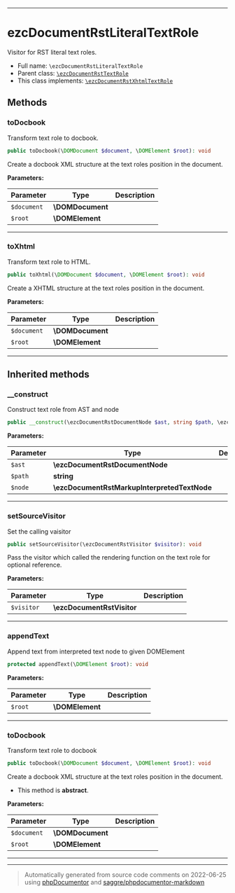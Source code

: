 ***

# ezcDocumentRstLiteralTextRole

Visitor for RST literal text roles.



* Full name: `\ezcDocumentRstLiteralTextRole`
* Parent class: [`\ezcDocumentRstTextRole`](./ezcDocumentRstTextRole.md)
* This class implements:
[`\ezcDocumentRstXhtmlTextRole`](./ezcDocumentRstXhtmlTextRole.md)




## Methods


### toDocbook

Transform text role to docbook.

```php
public toDocbook(\DOMDocument $document, \DOMElement $root): void
```

Create a docbook XML structure at the text roles position in the
document.






**Parameters:**

| Parameter | Type | Description |
|-----------|------|-------------|
| `$document` | **\DOMDocument** |  |
| `$root` | **\DOMElement** |  |




***

### toXhtml

Transform text role to HTML.

```php
public toXhtml(\DOMDocument $document, \DOMElement $root): void
```

Create a XHTML structure at the text roles position in the document.






**Parameters:**

| Parameter | Type | Description |
|-----------|------|-------------|
| `$document` | **\DOMDocument** |  |
| `$root` | **\DOMElement** |  |




***


## Inherited methods


### __construct

Construct text role from AST and node

```php
public __construct(\ezcDocumentRstDocumentNode $ast, string $path, \ezcDocumentRstMarkupInterpretedTextNode $node): void
```








**Parameters:**

| Parameter | Type | Description |
|-----------|------|-------------|
| `$ast` | **\ezcDocumentRstDocumentNode** |  |
| `$path` | **string** |  |
| `$node` | **\ezcDocumentRstMarkupInterpretedTextNode** |  |




***

### setSourceVisitor

Set the calling vaisitor

```php
public setSourceVisitor(\ezcDocumentRstVisitor $visitor): void
```

Pass the visitor which called the rendering function on the text role
for optional reference.






**Parameters:**

| Parameter | Type | Description |
|-----------|------|-------------|
| `$visitor` | **\ezcDocumentRstVisitor** |  |




***

### appendText

Append text from interpreted text node to given DOMElement

```php
protected appendText(\DOMElement $root): void
```








**Parameters:**

| Parameter | Type | Description |
|-----------|------|-------------|
| `$root` | **\DOMElement** |  |




***

### toDocbook

Transform text role to docbook

```php
public toDocbook(\DOMDocument $document, \DOMElement $root): void
```

Create a docbook XML structure at the text roles position in the
document.


* This method is **abstract**.



**Parameters:**

| Parameter | Type | Description |
|-----------|------|-------------|
| `$document` | **\DOMDocument** |  |
| `$root` | **\DOMElement** |  |




***


***
> Automatically generated from source code comments on 2022-06-25 using [phpDocumentor](http://www.phpdoc.org/) and [saggre/phpdocumentor-markdown](https://github.com/Saggre/phpDocumentor-markdown)
